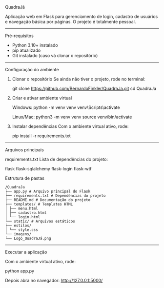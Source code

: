 QuadraJá

Aplicação web em Flask para gerenciamento de login, cadastro de usuários e navegação básica por páginas. O projeto é totalmente pessoal.

---

Pré-requisitos

- Python 3.10+ instalado
- pip atualizado
- Git instalado (caso vá clonar o repositório)

---

Configuração do ambiente

1. Clonar o repositório
   Se ainda não tiver o projeto, rode no terminal:

   git clone https://github.com/BernardoFinkler/QuadraJa.git
   cd QuadraJa

2. Criar e ativar ambiente virtual

   Windows:
   python -m venv venv
   venv\Scripts\activate

   Linux/Mac:
   python3 -m venv venv
   source venv/bin/activate

3. Instalar dependências
   Com o ambiente virtual ativo, rode:

   pip install -r requirements.txt

---

Arquivos principais

requirements.txt
Lista de dependências do projeto:

flask
flask-sqlalchemy
flask-login
flask-wtf

Estrutura de pastas

```text
/QuadraJa
├── app.py # Arquivo principal do Flask
├── requirements.txt # Dependências do projeto
├── README.md # Documentação do projeto
├── templates/ # Templates HTML
│ ├── menu.html
│ ├── cadastro.html
│ └── login.html
└── static/ # Arquivos estáticos
├── estilos/
│ └── style.css
└── imagens/
└── Logo_QuadraJá.png
```

---

Executar a aplicação

Com o ambiente virtual ativo, rode:

python app.py

Depois abra no navegador: http://127.0.0.1:5000/
